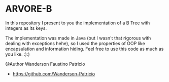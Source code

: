 # ARVORE-B
In this repository I present to you the implementation of a B Tree with integers as its keys.

The implementation was made in Java (but I wasn't that rigorous with dealing with exceptions hehe), so I used the properties of OOP like encapsulation and information hiding.
Feel free to use this code as much as you like. :):)

@Author
Wanderson Faustino Patricio
- https://github.com/Wanderson-Patricio

